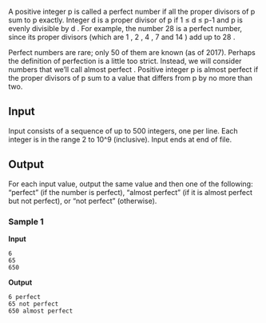 A positive integer p is called a perfect number if all the
proper divisors of p sum
to p exactly. Integer d is a proper divisor of p if 1 ≤ d ≤ p-1 and p is evenly divisible by d . For example, the
number 28 is a perfect
number, since its proper divisors (which are 1 , 2 , 4 , 7 and 14 ) add up to 28 .

Perfect numbers are rare; only 50 of them are known (as of 2017).
Perhaps the definition of perfection is a little too strict.
Instead, we will consider numbers that we’ll call almost perfect . Positive integer p is almost perfect if the proper
divisors of p sum to a
value that differs from p by no more than two.

## Input
Input consists of a sequence of up to 500 integers, one per line. Each
integer is in the range 2 to 10^9 (inclusive). Input ends at end
of file.

## Output
For each input value, output the same value and then one of
the following: “perfect” (if the number is perfect), “almost
perfect” (if it is almost perfect but not perfect), or “not
perfect” (otherwise).

### Sample 1
**Input**
```text
6
65
650
```
**Output**
```text
6 perfect
65 not perfect
650 almost perfect
```
